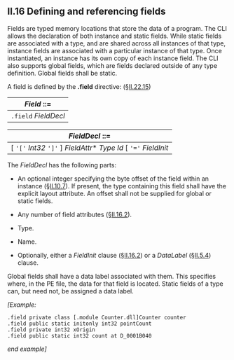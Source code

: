 ## II.16 Defining and referencing fields

Fields are typed memory locations that store the data of a program. The CLI allows the declaration of both instance and static fields. While static fields are associated with a type, and are shared across all instances of that type, instance fields are associated with a particular instance of that type. Once instantiated, an instance has its own copy of each instance field. The CLI also supports global fields, which are fields declared outside of any type definition. Global fields shall be static.

A field is defined by the **.field** directive: (§[II.22.15](#todo-missing-hyperlink))

 | _Field_ ::=
 | ----
 | `.field` _FieldDecl_

 | _FieldDecl_ ::=
 | ----
 | [ `'['` _Int32_ `']'` ] _FieldAttr_* _Type_ _Id_ [ `'='` _FieldInit_ | `at` _DataLabel_ ]

The _FieldDecl_ has the following parts:

 * An optional integer specifying the byte offset of the field within an instance (§[II.10.7](#todo-missing-hyperlink)). If present, the type containing this field shall have the explicit layout attribute. An offset shall not be supplied for global or static fields.

 * Any number of field attributes (§[II.16.2](ii.16.2-field-init-metadata.md)).

 * Type.

 * Name.

 * Optionally, either a _FieldInit_ clause (§[II.16.2](ii.16.2-field-init-metadata.md)) or a _DataLabel_ (§[II.5.4](ii.5.4-labels-and-lists-of-labels.md)) clause.

Global fields shall have a data label associated with them. This specifies where, in the PE file, the data for that field is located. Static fields of a type can, but need not, be assigned a data label.

_[Example:_

 ```ilasm
 .field private class [.module Counter.dll]Counter counter
 .field public static initonly int32 pointCount
 .field private int32 xOrigin
 .field public static int32 count at D_0001B040
 ```

_end example]_
